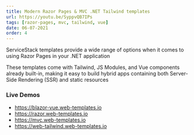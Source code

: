 ```yaml
---
title: Modern Razor Pages & MVC .NET Tailwind templates
url: https://youtu.be/SyppvQB7IPs
tags: [razor-pages, mvc, tailwind, vue]
date: 06-07-2021
order: 4
---
```


ServiceStack templates provide a wide range of options when it comes to using Razor Pages in your .NET application

These templates come with Tailwind, JS Modules, and Vue components already built-in,
making it easy to build hybrid apps containing both Server-Side Rendering (SSR) and static resources

### Live Demos
- https://blazor-vue.web-templates.io
- https://razor.web-templates.io
- https://mvc.web-templates.io
- https://web-tailwind.web-templates.io
